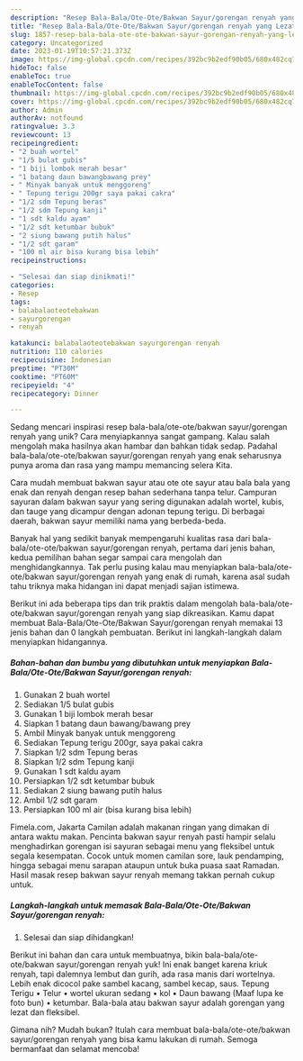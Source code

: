 ```yaml
---
description: "Resep Bala-Bala/Ote-Ote/Bakwan Sayur/gorengan renyah yang Lezat Sekali"
title: "Resep Bala-Bala/Ote-Ote/Bakwan Sayur/gorengan renyah yang Lezat Sekali"
slug: 1857-resep-bala-bala-ote-ote-bakwan-sayur-gorengan-renyah-yang-lezat-sekali
category: Uncategorized
date: 2023-01-19T10:57:21.373Z
image: https://img-global.cpcdn.com/recipes/392bc9b2edf90b05/680x482cq70/bala-balaote-otebakwan-sayurgorengan-renyah-foto-resep-utama.jpg
hideToc: false
enableToc: true
enableTocContent: false
thumbnail: https://img-global.cpcdn.com/recipes/392bc9b2edf90b05/680x482cq70/bala-balaote-otebakwan-sayurgorengan-renyah-foto-resep-utama.jpg
cover: https://img-global.cpcdn.com/recipes/392bc9b2edf90b05/680x482cq70/bala-balaote-otebakwan-sayurgorengan-renyah-foto-resep-utama.jpg
author: Admin
authorAv: notfound
ratingvalue: 3.3
reviewcount: 13
recipeingredient:
- "2 buah wortel"
- "1/5 bulat gubis"
- "1 biji lombok merah besar"
- "1 batang daun bawangbawang prey"
- " Minyak banyak untuk menggoreng"
- " Tepung terigu 200gr saya pakai cakra"
- "1/2 sdm Tepung beras"
- "1/2 sdm Tepung kanji"
- "1 sdt kaldu ayam"
- "1/2 sdt ketumbar bubuk"
- "2 siung bawang putih halus"
- "1/2 sdt garam"
- "100 ml air bisa kurang bisa lebih"
recipeinstructions:

- "Selesai dan siap dinikmati!"
categories:
- Resep
tags:
- balabalaoteotebakwan
- sayurgorengan
- renyah

katakunci: balabalaoteotebakwan sayurgorengan renyah 
nutrition: 110 calories
recipecuisine: Indonesian
preptime: "PT30M"
cooktime: "PT60M"
recipeyield: "4"
recipecategory: Dinner

---
```





Sedang mencari inspirasi resep bala-bala/ote-ote/bakwan sayur/gorengan renyah yang unik? Cara menyiapkannya sangat gampang. Kalau salah mengolah maka hasilnya akan hambar dan bahkan tidak sedap. Padahal bala-bala/ote-ote/bakwan sayur/gorengan renyah yang enak seharusnya punya aroma dan rasa yang mampu memancing selera Kita.





Cara mudah membuat bakwan sayur atau ote ote sayur atau bala bala yang enak dan renyah dengan resep bahan sederhana tanpa telur. Campuran sayuran dalam bakwan sayur yang sering digunakan adalah wortel, kubis, dan tauge yang dicampur dengan adonan tepung terigu. Di berbagai daerah, bakwan sayur memiliki nama yang berbeda-beda.

Banyak hal yang sedikit banyak mempengaruhi kualitas rasa dari bala-bala/ote-ote/bakwan sayur/gorengan renyah, pertama dari jenis bahan, kedua pemilihan bahan segar sampai cara mengolah dan menghidangkannya. Tak perlu pusing kalau mau menyiapkan bala-bala/ote-ote/bakwan sayur/gorengan renyah yang enak di rumah, karena asal sudah tahu triknya maka hidangan ini dapat menjadi sajian istimewa.






Berikut ini ada beberapa tips dan trik praktis dalam mengolah bala-bala/ote-ote/bakwan sayur/gorengan renyah yang siap dikreasikan. Kamu dapat membuat Bala-Bala/Ote-Ote/Bakwan Sayur/gorengan renyah memakai 13 jenis bahan dan 0 langkah pembuatan. Berikut ini langkah-langkah dalam menyiapkan hidangannya.

<!--inarticleads1-->

##### Bahan-bahan dan bumbu yang dibutuhkan untuk menyiapkan Bala-Bala/Ote-Ote/Bakwan Sayur/gorengan renyah:

1. Gunakan 2 buah wortel
1. Sediakan 1/5 bulat gubis
1. Gunakan 1 biji lombok merah besar
1. Siapkan 1 batang daun bawang/bawang prey
1. Ambil  Minyak banyak untuk menggoreng
1. Sediakan  Tepung terigu 200gr, saya pakai cakra
1. Siapkan 1/2 sdm Tepung beras
1. Siapkan 1/2 sdm Tepung kanji
1. Gunakan 1 sdt kaldu ayam
1. Persiapkan 1/2 sdt ketumbar bubuk
1. Sediakan 2 siung bawang putih halus
1. Ambil 1/2 sdt garam
1. Persiapkan 100 ml air (bisa kurang bisa lebih)


Fimela.com, Jakarta Camilan adalah makanan ringan yang dimakan di antara waktu makan. Pencinta bakwan sayur renyah pasti hampir selalu menghadirkan gorengan isi sayuran sebagai menu yang fleksibel untuk segala kesempatan. Cocok untuk momen camilan sore, lauk pendamping, hingga sebagai menu sarapan ataupun untuk buka puasa saat Ramadan. Hasil masak resep bakwan sayur renyah memang takkan pernah cukup untuk. 

<!--inarticleads2-->

##### Langkah-langkah untuk memasak Bala-Bala/Ote-Ote/Bakwan Sayur/gorengan renyah:


1. Selesai dan siap dihidangkan!

Berikut ini bahan dan cara untuk membuatnya, bikin bala-bala/ote-ote/bakwan sayur/gorengan renyah yuk! Ini enak banget karena kriuk renyah, tapi dalemnya lembut dan gurih, ada rasa manis dari wortelnya. Lebih enak dicocol pake sambel kacang, sambel kecap, saus. Tepung Terigu • Telur • wortel ukuran sedang • kol • Daun bawang (Maaf lupa ke foto bun) • ketumbar. Bala-bala atau bakwan sayur adalah gorengan yang lezat dan fleksibel. 

Gimana nih? Mudah bukan? Itulah cara membuat bala-bala/ote-ote/bakwan sayur/gorengan renyah yang bisa kamu lakukan di rumah. Semoga bermanfaat dan selamat mencoba!
